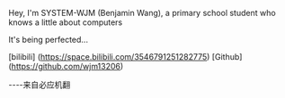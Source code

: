 Hey, I'm SYSTEM-WJM (Benjamin Wang), a primary school student who knows a little about computers

It's being perfected...

[bilibili] (https://space.bilibili.com/3546791251282775)   [Github] (https://github.com/wjm13206)

----来自必应机翻

